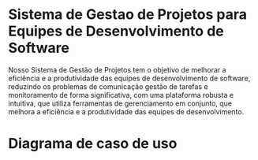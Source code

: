 # Sistema de Gestao de Projetos para Equipes de Desenvolvimento de Software
Nosso Sistema de Gestão de Projetos tem o objetivo de melhorar a eficiência e a produtividade das equipes de desenvolvimento de software, reduzindo os problemas de comunicação gestão de tarefas e monitoramento de forma significativa, com uma plataforma robusta e intuitiva, que utiliza ferramentas de gerenciamento em conjunto, que melhora a eficiência e a produtividade das equipes de desenvolvimento. 

# Diagrama de caso de uso 

